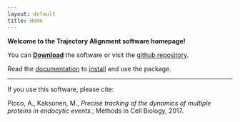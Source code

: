 ```yaml
---
layout: default 
title: Home 
---
```



**Welcome to the Trajectory Alignment software homepage!**

You can [**Download**](https://github.com/apicco/trajectory_alignment/archive/master.zip) the software or visit the [github repository](https://github.com/apicco/trajectory_alignment/).

Read the [documentation](wiki/Home) to [install](wiki/Installation) and use the package.

**** 

If you use this software, please cite: 

Picco, A., Kaksonen, M., _Precise tracking of the dynamics of multiple proteins in endocytic events._,  Methods in Cell Biology, 2017.
